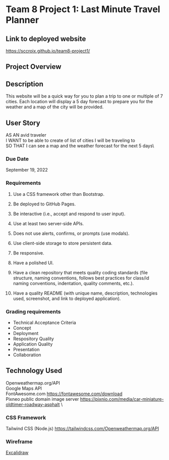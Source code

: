 # Team 8 Project 1: Last Minute Travel Planner

## Link to deployed website
https://sccroix.github.io/team8-project1/

## Project Overview

## Description
This website will be a quick way for you to plan a trip to one or multiple of 7 cities. Each location will display a 5 day forecast to prepare you for the weather and a map of the city will be provided.

## User Story
AS AN avid traveler\
I WANT to be able to create of list of cities I will be traveling to\
SO THAT I can see a map and the weather forecast for the next 5 days\

### Due Date
September 19, 2022

### Requirements

1. Use a CSS framework other than Bootstrap.

2. Be deployed to GitHub Pages.

3. Be interactive (i.e., accept and respond to user input).

4. Use at least two server-side APIs.

5. Does not use alerts, confirms, or prompts (use modals).

6. Use client-side storage to store persistent data.

7. Be responsive.

8. Have a polished UI.

9. Have a clean repository that meets quality coding standards (file structure, naming conventions, follows best practices for class/id naming conventions, indentation, quality comments, etc.).

10. Have a quality README (with unique name, description, technologies used, screenshot, and link to deployed application).

### Grading requirements

- Technical Acceptance Criteria
- Concept
- Deployment
- Respository Quality
- Application Quality
- Presentation
- Collaboration

## Technology Used 
Openweathermap.org/API \
Google Maps API \
FontAwesome.com https://fontawesome.com/download \
Pixneo public domain image server https://pixnio.com/media/car-miniature-oldtimer-roadway-asphalt \


### CSS Framework
Tailwind CSS (Node.js)
https://tailwindcss.com/Openweathermap.org/API

### Wireframe
[Excalidraw](images/wireframe/wireframe-2022-09-14-1015.png)
